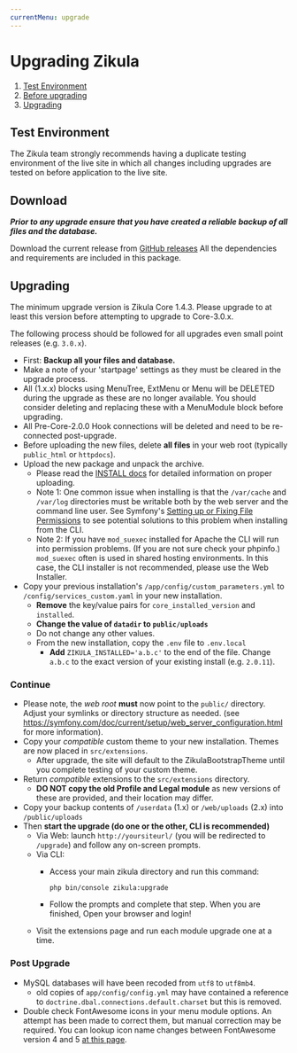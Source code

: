 ```yaml
---
currentMenu: upgrade
---
```

# Upgrading Zikula

1. [Test Environment](#test-environment)
2. [Before upgrading](#download)
3. [Upgrading](#upgrading)

## Test Environment

The Zikula team strongly recommends having a duplicate testing environment of the live site in which all
changes including upgrades are tested on before application to the live site.

## Download

***Prior to any upgrade ensure that you have created a reliable backup of all files and the database.***

Download the current release from [GitHub releases](https://github.com/zikula/core/releases/)
All the dependencies and requirements are included in this package.

## Upgrading

The minimum upgrade version is Zikula Core 1.4.3. Please upgrade to at least this version before attempting to upgrade
to Core-3.0.x.

The following process should be followed for all upgrades even small point releases (e.g. `3.0.x`).

- First: **Backup all your files and database.**
- Make a note of your 'startpage' settings as they must be cleared in the upgrade process.
- All (1.x.x) blocks using MenuTree, ExtMenu or Menu will be DELETED during the upgrade as these are no longer available.
  You should consider deleting and replacing these with a MenuModule block before upgrading.
- All Pre-Core-2.0.0 Hook connections will be deleted and need to be re-connected post-upgrade.
- Before uploading the new files, delete **all files** in your web root (typically `public_html` or `httpdocs`).
- Upload the new package and unpack the archive.
  - Please read the [INSTALL docs](INSTALL.md#upload) for detailed information on proper uploading.
  - Note 1: One common issue when installing is that the `/var/cache` and `/var/log` directories must be writable both by the 
    web server and the command line user. See Symfony's [Setting up or Fixing File Permissions](http://symfony.com/doc/current/setup/file_permissions.html) 
    to see potential solutions to this problem when installing from the CLI.
  - Note 2: If you have `mod_suexec` installed for Apache the CLI will run into permission problems. (If you are not sure 
    check your phpinfo.) `mod_suexec` often is used in shared hosting environments. In this case, the CLI installer is not 
    recommended, please use the Web Installer.
- Copy your previous installation's `/app/config/custom_parameters.yml` to `/config/services_custom.yaml` in your new installation.
    - **Remove** the key/value pairs for `core_installed_version` and `installed`.
    - **Change the value of `datadir` to `public/uploads`**
    - Do not change any other values.
  - From the new installation, copy the `.env` file to `.env.local`
    - **Add** `ZIKULA_INSTALLED='a.b.c'` to the end of the file. Change `a.b.c` to the exact version of your existing install (e.g. `2.0.11`).

### Continue

- Please note, the _web root_ **must** now point to the `public/` directory. Adjust your symlinks or directory structure as needed.
  (see https://symfony.com/doc/current/setup/web_server_configuration.html for more information).
- Copy your _compatible_ custom theme to your new installation. Themes are now placed in `src/extensions`.
  - After upgrade, the site will default to the ZikulaBootstrapTheme until you complete testing of your custom theme.
- Return _compatible_ extensions to the `src/extensions` directory.
  - **DO NOT copy the old Profile and Legal module** as new versions of these are provided, and their location may differ.
- Copy your backup contents of `/userdata` (1.x) or `/web/uploads` (2.x) into `/public/uploads`
- Then **start the upgrade (do one or the other, CLI is recommended)**
  - Via Web: launch `http://yoursiteurl/` (you will be redirected to `/upgrade`) and follow any on-screen prompts.
  - Via CLI:
    - Access your main zikula directory and run this command:

        ```Shell
        php bin/console zikula:upgrade
        ```

    - Follow the prompts and complete that step. When you are finished, Open your browser and login!
  - Visit the extensions page and run each module upgrade one at a time.

### Post Upgrade

- MySQL databases will have been recoded from `utf8` to `utf8mb4`.
  - old copies of `app/config/config.yml` may have contained a reference to `doctrine.dbal.connections.default.charset` but this is removed.
- Double check FontAwesome icons in your menu module options. An attempt has been made to correct them, but manual correction may be required. You can lookup icon name changes between FontAwesome version 4 and 5 [at this page](https://fontawesome.com/how-to-use/on-the-web/setup/upgrading-from-version-4#name-changes).
